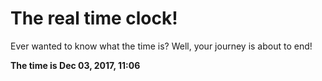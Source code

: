 # The real time clock!

Ever wanted to know what the time is? Well, your journey is about to end!

**The time is Dec 03, 2017, 11:06**